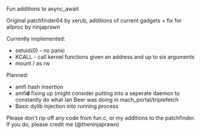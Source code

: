 Fun additions to async_await

Original patchfinder64 by xerub, additions of current gadgets + fix for allproc by ninjaprawn

Currently implemented:
- setuid(0) - no panic
- KCALL - call kernel functions given an address and up to six arguments
- mount / as rw

Planned:
- amfi hash insertion
- amfi**d** fixing up (might consider putting into a seperate daemon to constantly do what Ian Beer was doing in mach_portal/triplefetch
- Basic dylib injection into running process

Please don't rip off any code from fun.c, or my additions to the patchfinder. If you do, please credit me (@theninjaprawn)
